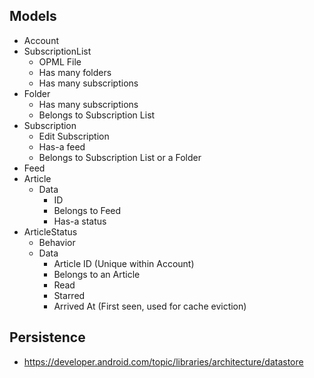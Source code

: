 ## Models

- Account
- SubscriptionList
  - OPML File
  - Has many folders
  - Has many subscriptions
- Folder
  - Has many subscriptions
  - Belongs to Subscription List
- Subscription
  - Edit Subscription
  - Has-a feed
  - Belongs to Subscription List or a Folder
- Feed
- Article
  - Data
    - ID
    - Belongs to Feed
    - Has-a status
- ArticleStatus
  - Behavior
  - Data
    - Article ID (Unique within Account)
    - Belongs to an Article
    - Read
    - Starred
    - Arrived At (First seen, used for cache eviction)


## Persistence

- <https://developer.android.com/topic/libraries/architecture/datastore>
